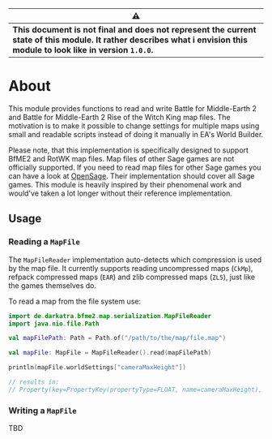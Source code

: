 | ⚠                                                                                                                                                                        |
|--------------------------------------------------------------------------------------------------------------------------------------------------------------------------|
| **This document is not final and does not represent the current state of this module. It rather describes what i envision this module to look like in version `1.0.0`.** |

# About

This module provides functions to read and write Battle for Middle-Earth 2 and Battle for Middle-Earth 2 Rise of the Witch King map files.
The motivation is to make it possible to change settings for multiple maps using small and readable scripts instead of doing it manually in EA's World Builder.

Please note, that this implementation is specifically designed to support BfME2 and RotWK map files. Map files of other Sage games are not officially supported.
If you need to read map files for other Sage games you can have a look at [OpenSage](https://github.com/OpenSAGE/OpenSAGE). Their implementation should cover
all Sage games. This module is heavily inspired by their phenomenal work and would've taken a lot longer without their reference implementation.

## Usage

### Reading a `MapFile`

The `MapFileReader` implementation auto-detects which compression is used by the map file. It currently supports reading uncompressed maps (`CkMp`), refpack
compressed maps (`EAR`) and zlib compressed maps (`ZL5`), just like the games themselves do.

To read a map from the file system use:

```kotlin
import de.darkatra.bfme2.map.serialization.MapFileReader
import java.nio.file.Path

val mapFilePath: Path = Path.of("/path/to/the/map/file.map")

val mapFile: MapFile = MapFileReader().read(mapFilePath)

println(mapFile.worldSettings["cameraMaxHeight"])

// results in:
// Property(key=PropertyKey(propertyType=FLOAT, name=cameraMaxHeight), value=800.0)
```

### Writing a `MapFile`

TBD
